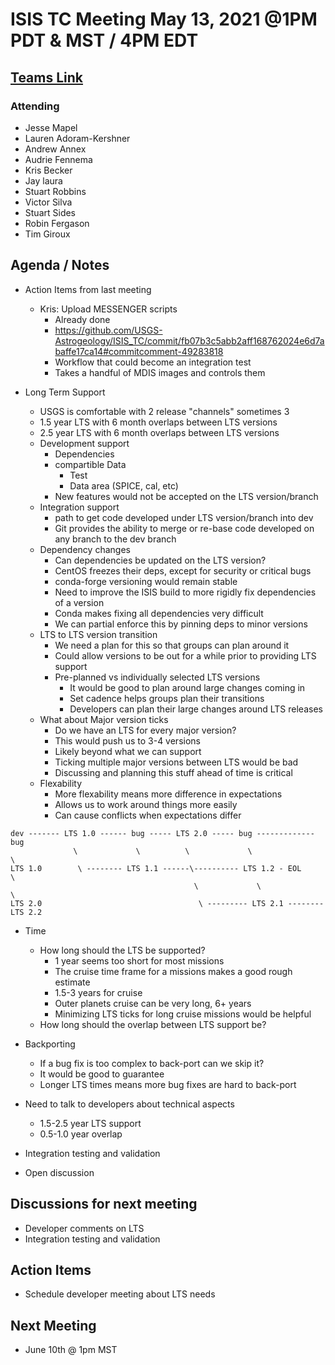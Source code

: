 # ISIS TC Meeting May 13, 2021 @1PM PDT & MST / 4PM EDT

## [Teams Link](https://teams.microsoft.com/dl/launcher/launcher.html?url=%2f_%23%2fl%2fmeetup-join%2f19%3ameeting_YWRkZjdiMGUtZWJlOC00OWMzLThlMTItZTk0Y2MyM2E1MWE0%40thread.v2%2f0%3fcontext%3d%257b%2522Tid%2522%253a%25220693b5ba-4b18-4d7b-9341-f32f400a5494%2522%252c%2522Oid%2522%253a%2522c27c6e98-e45a-45ff-aea5-7f10d6fe67c1%2522%257d%26anon%3dtrue&type=meetup-join&deeplinkId=e54b3969-3c7f-4efb-9cad-ee99cf639f86&directDl=true&msLaunch=true&enableMobilePage=true&suppressPrompt=true)

### Attending

- Jesse Mapel
- Lauren Adoram-Kershner
- Andrew Annex
- Audrie Fennema
- Kris Becker
- Jay laura
- Stuart Robbins
- Victor Silva
- Stuart Sides
- Robin Fergason
- Tim Giroux

## Agenda / Notes

- Action Items from last meeting
  - Kris: Upload MESSENGER scripts
    - Already done
    - https://github.com/USGS-Astrogeology/ISIS_TC/commit/fb07b3c5abb2aff168762024e6d7abaffe17ca14#commitcomment-49283818
    - Workflow that could become an integration test
    - Takes a handful of MDIS images and controls them

- Long Term Support
  - USGS is comfortable with 2 release "channels" sometimes 3
  - 1.5 year LTS with 6 month overlaps between LTS versions
  - 2.5 year LTS with 6 month overlaps between LTS versions
  - Development support
    - Dependencies
    - compartible Data
      - Test
      - Data area (SPICE, cal, etc)
    - New features would not be accepted on the LTS version/branch
  - Integration support
    - path to get code developed under LTS version/branch into dev
    - Git provides the ability to merge or re-base code developed on any branch to the dev branch
  - Dependency changes
    - Can dependencies be updated on the LTS version?
    - CentOS freezes their deps, except for security or critical bugs
    - conda-forge versioning would remain stable
    - Need to improve the ISIS build to more rigidly fix dependencies of a version
    - Conda makes fixing all dependencies very difficult
    - We can partial enforce this by pinning deps to minor versions
  - LTS to LTS version transition
    - We need a plan for this so that groups can plan around it
    - Could allow versions to be out for a while prior to providing LTS support
    - Pre-planned vs individually selected LTS versions
      - It would be good to plan around large changes coming in
      - Set cadence helps groups plan their transitions
      - Developers can plan their large changes around LTS releases
  - What about Major version ticks
    - Do we have an LTS for every major version?
    - This would push us to 3-4 versions
    - Likely beyond what we can support
    - Ticking multiple major versions between LTS would be bad
    - Discussing and planning this stuff ahead of time is critical
  - Flexability
    - More flexability means more difference in expectations
    - Allows us to work around things more easily
    - Can cause conflicts when expectations differ
```
dev ------- LTS 1.0 ------ bug ----- LTS 2.0 ----- bug ------------- bug
              \             \          \             \                \
LTS 1.0        \ -------- LTS 1.1 ------\---------- LTS 1.2 - EOL      \
                                         \             \                \
LTS 2.0                                   \ --------- LTS 2.1 -------- LTS 2.2
```
  - Time
    - How long should the LTS be supported?
      - 1 year seems too short for most missions
      - The cruise time frame for a missions makes a good rough estimate
      - 1.5-3 years for cruise
      - Outer planets cruise can be very long, 6+ years
      - Minimizing LTS ticks for long cruise missions would be helpful
    - How long should the overlap between LTS support be?
  - Backporting
    - If a bug fix is too complex to back-port can we skip it?
    - It would be good to guarantee
    - Longer LTS times means more bug fixes are hard to back-port
  - Need to talk to developers about technical aspects
    - 1.5-2.5 year LTS support
    - 0.5-1.0 year overlap

- Integration testing and validation

- Open discussion

## Discussions for next meeting

- Developer comments on LTS
- Integration testing and validation

## Action Items

- Schedule developer meeting about LTS needs

## Next Meeting

- June 10th @ 1pm MST
